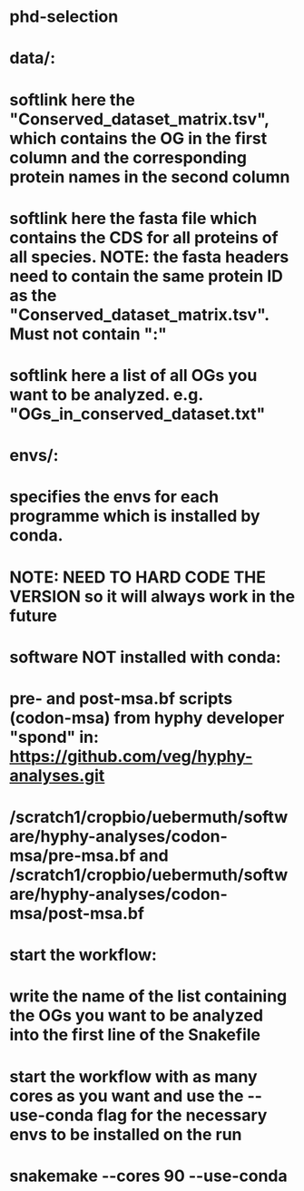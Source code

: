 # phd-selection

# data/: 
# softlink here the "Conserved_dataset_matrix.tsv", which contains the OG in the first column and the corresponding protein names in the second column 
# softlink here the fasta file which contains the CDS for all proteins of all species. NOTE: the fasta headers need to contain the same protein ID as the "Conserved_dataset_matrix.tsv". Must not contain ":"
# softlink here a list of all OGs you want to be analyzed. e.g. "OGs_in_conserved_dataset.txt"

# envs/:
# specifies the envs for each programme which is installed by conda.
# NOTE: NEED TO HARD CODE THE VERSION so it will always work in the future

# software NOT installed with conda:
# pre- and post-msa.bf scripts (codon-msa) from hyphy developer "spond" in: https://github.com/veg/hyphy-analyses.git
# /scratch1/cropbio/uebermuth/software/hyphy-analyses/codon-msa/pre-msa.bf and /scratch1/cropbio/uebermuth/software/hyphy-analyses/codon-msa/post-msa.bf

# start the workflow:
# write the name of the list containing the OGs you want to be analyzed into the first line of the Snakefile
# start the workflow with as many cores as you want and use the --use-conda flag for the necessary envs to be installed on the run
# snakemake --cores 90 --use-conda
